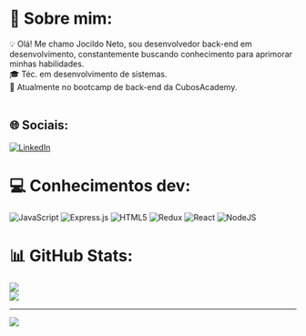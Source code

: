 # 💫 Sobre mim:
💡  Olá! Me chamo Jocildo Neto, sou desenvolvedor back-end em desenvolvimento, constantemente buscando conhecimento para aprimorar minhas habilidades. <br>
🎓  Téc. em desenvolvimento de sistemas. <br>
🌱  Atualmente no bootcamp de back-end da CubosAcademy.<br><br>


## 🌐 Sociais:
[![LinkedIn](https://img.shields.io/badge/LinkedIn-%230077B5.svg?logo=linkedin&logoColor=white)](https://linkedin.com/in/https://www.linkedin.com/in/jocildo-neto/) 

# 💻 Conhecimentos dev:
![JavaScript](https://img.shields.io/badge/javascript-%23323330.svg?style=for-the-badge&logo=javascript&logoColor=%23F7DF1E) ![Express.js](https://img.shields.io/badge/express.js-%23404d59.svg?style=for-the-badge&logo=express&logoColor=%2361DAFB) ![HTML5](https://img.shields.io/badge/html5-%23E34F26.svg?style=for-the-badge&logo=html5&logoColor=white) ![Redux](https://img.shields.io/badge/redux-%23593d88.svg?style=for-the-badge&logo=redux&logoColor=white) ![React](https://img.shields.io/badge/react-%2320232a.svg?style=for-the-badge&logo=react&logoColor=%2361DAFB) ![NodeJS](https://img.shields.io/badge/node.js-6DA55F?style=for-the-badge&logo=node.js&logoColor=white)

# 📊 GitHub Stats:
![](https://github-readme-streak-stats.herokuapp.com/?user=Jocildo&theme=dark&hide_border=false)<br/>
![](https://github-readme-stats.vercel.app/api/top-langs/?username=Jocildo&theme=dark&hide_border=false&include_all_commits=false&count_private=false&layout=compact)

---
[![](https://visitcount.itsvg.in/api?id=Jocildo&icon=0&color=0)](https://visitcount.itsvg.in)

<!-- Proudly created with GPRM ( https://gprm.itsvg.in ) -->
